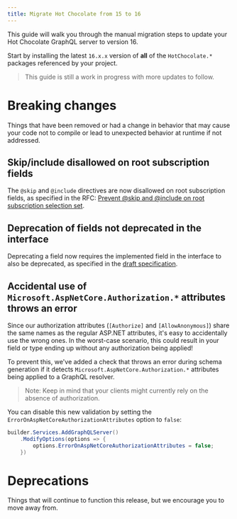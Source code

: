 ```yaml
---
title: Migrate Hot Chocolate from 15 to 16
---
```


This guide will walk you through the manual migration steps to update your Hot Chocolate GraphQL server to version 16.

Start by installing the latest `16.x.x` version of **all** of the `HotChocolate.*` packages referenced by your project.

> This guide is still a work in progress with more updates to follow.

# Breaking changes

Things that have been removed or had a change in behavior that may cause your code not to compile or lead to unexpected behavior at runtime if not addressed.

## Skip/include disallowed on root subscription fields

The `@skip` and `@include` directives are now disallowed on root subscription fields, as specified in the RFC: [Prevent @skip and @include on root subscription selection set](https://github.com/graphql/graphql-spec/pull/860).

## Deprecation of fields not deprecated in the interface

Deprecating a field now requires the implemented field in the interface to also be deprecated, as specified in the [draft specification](https://spec.graphql.org/draft/#sec-Objects.Type-Validation).

## Accidental use of `Microsoft.AspNetCore.Authorization.*` attributes throws an error

Since our authorization attributes (`[Authorize]` and `[AllowAnonymous]`) share the same names as the regular ASP.NET attributes, it's easy to accidentally use the wrong ones.
In the worst-case scenario, this could result in your field or type ending up without any authorization being applied!

To prevent this, we've added a check that throws an error during schema generation if it detects `Microsoft.AspNetCore.Authorization.*` attributes being applied to a GraphQL resolver.

> Note: Keep in mind that your clients might currently rely on the absence of authorization.

You can disable this new validation by setting the `ErrorOnAspNetCoreAuthorizationAttributes` option to `false`:

```csharp
builder.Services.AddGraphQLServer()
    .ModifyOptions(options => {
        options.ErrorOnAspNetCoreAuthorizationAttributes = false;
    })
```

# Deprecations

Things that will continue to function this release, but we encourage you to move away from.
